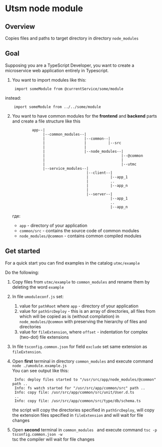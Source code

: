 # Utsm node module

## Overview

Copies files and paths to target directory in directory `node_modules`


## Goal

Supposing you are a TypeScript Developer, you want to create a microservice web application entirely in Typescript.

1. You want to import modules like this:
 
    	import someModule from @currentService/some/module 
instead:

    	import someModule from ../../some/module

2. You want to have common modules for the **frontend** and **backend** parts and create a file structure like this

		 		app--|
					 |--common_modules--|
					 |					|--common--|
					 |					|		   |--src
					 |					|
					 |					|--node_modules--|
					 |					                 |--@common
					 |					                 |
					 |						             |--utmc
					 |--service_modules--|
					 					 |--client--|
					 					 |		    |--app_1
					 					 |		    ..
					 					 |		    |--app_n
					 					 |		    
					 					 |--server--|
					 					 		    |--app_1
					 					 		    ..
					 					 		    |--app_n
		

		
    
	где:

	* `app` - directory of your application
	* `common/src` - contains the source code of common modules
	* `node_modules/@common` - contains common compiled modules

##  Get started

For a quick start you can find examples in the catalog `utmc/example`

Do the following:

1. Copy files from `utmc/example` to `common_modules` and rename them by deleting the word `example`
1. In file `umoduleconf.js` set: 
	1. value for `pathRoot` where `app` - directory of your application
	1. value for `pathSrcDeploy` - this is an array of directories, all files from which will be copied as is (without compilation) in `node_modules/@common` with preserving the hierarchy of files and directories
	1. value for `fileExtension`, where `offset` - indentation for complex (two-dot) file extensions
2. In file `tsconfig.common.json` for field `exclude` set same extension as `fileExtension`.
1. Open **first** terminal in directory `common_modules` and execute command `node ./umodule.example.js` <br> You can see output like this:

        Info: deploy files started to "/usr/src/app/node_modules/@common" path ..
        Info: fs watch started for "/usr/src/app/common/src" path ..
        Info: copy file: /usr/src/app/common/src/unit/User.d.ts
        ..
        Info: copy file: /usr/src/app/common/src/type/db/schema.ts
        
    the script will copy the directories specified in `pathSrcDeploy`, will copy the extension files specified in `fileExtension` and will wait for file changes

1. Open **second** terminal in `common_modules ` and execute command `tsc -p tsconfig.common.json -w` <br>
    tsc the compiler will wait for file changes

